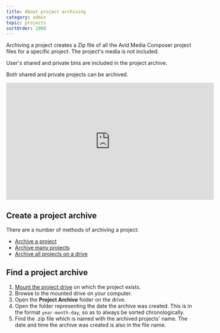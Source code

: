 ```yaml
---
title: About project archiving
category: admin
topic: projects
sortOrder: 2000
---
```


Archiving a project creates a Zip file of all the Avid Media Composer project files for a specific project.
The project's media is not included.

User's shared and private bins are included in the project archive.

Both shared and private projects can be archived.

<iframe width="560" height="315" src="https://www.youtube.com/embed/4APPJvlk21U" frameborder="0" allowfullscreen></iframe>

## Create a project archive

There are a number of methods of archiving a project:

- [Archive a project](/v2/articles/archive-project.html)
- [Archive many projects](/v2/articles/archive-many-projects.html)
- [Archive all projects on a drive](/v2/articles/archive-drive-projects.html)

## Find a project archive

1. [Mount the project drive](/v2/articles/mount-drive.html) on which the project exists.
2. Browse to the mounted drive on your computer.
3. Open the **Project Archive** folder on the drive.
4. Open the folder representing the date the archive was created. This is in the format `year-month-day`, so as to always be sorted chronologically.
5. Find the .zip file which is named with the archived projects' name. The date and time the archive was created is also in the file name.
